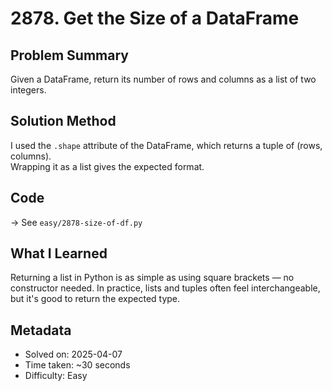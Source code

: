 # 2878. Get the Size of a DataFrame

## Problem Summary  
Given a DataFrame, return its number of rows and columns as a list of two integers.

## Solution Method  
I used the `.shape` attribute of the DataFrame, which returns a tuple of (rows, columns).  
Wrapping it as a list gives the expected format.

## Code  
→ See `easy/2878-size-of-df.py`

## What I Learned  
Returning a list in Python is as simple as using square brackets — no constructor needed.
In practice, lists and tuples often feel interchangeable, but it's good to return the expected type.

## Metadata  
- Solved on: 2025-04-07  
- Time taken: ~30 seconds  
- Difficulty: Easy  
